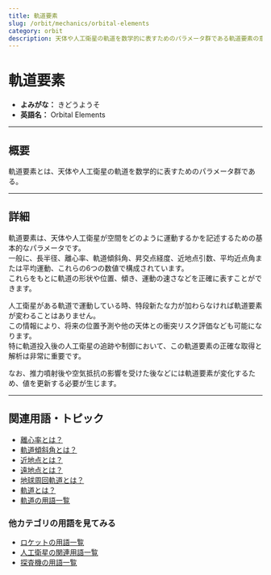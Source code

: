 ```yaml
---
title: 軌道要素
slug: /orbit/mechanics/orbital-elements
category: orbit
description: 天体や人工衛星の軌道を数学的に表すためのパラメータ群である軌道要素の意味・定義・内容について解説します。  
---
```


# 軌道要素

- **よみがな：** きどうようそ  
- **英語名：** Orbital Elements  

---

## 概要

軌道要素とは、天体や人工衛星の軌道を数学的に表すためのパラメータ群である。  

---

## 詳細

軌道要素は、天体や人工衛星が空間をどのように運動するかを記述するための基本的なパラメータです。  
一般に、長半径、離心率、軌道傾斜角、昇交点経度、近地点引数、平均近点角または平均運動、これらの6つの数値で構成されています。  
これらをもとに軌道の形状や位置、傾き、運動の速さなどを正確に表すことができます。  

人工衛星がある軌道で運動している時、特段新たな力が加わらなければ軌道要素が変わることはありません。  
この情報により、将来の位置予測や他の天体との衝突リスク評価なども可能になります。  
特に軌道投入後の人工衛星の追跡や制御において、この軌道要素の正確な取得と解析は非常に重要です。  

なお、推力噴射後や空気抵抗の影響を受けた後などには軌道要素が変化するため、値を更新する必要が生じます。  

---

## 関連用語・トピック

- [離心率とは？](/docs/orbit/mechanics/eccentricity/)
- [軌道傾斜角とは？](/docs/orbit/mechanics/inclination/)
- [近地点とは？](/docs/orbit/mechanics/perigee/)
- [遠地点とは？](/docs/orbit/mechanics/apogee/)
- [地球周回軌道とは？](/docs/orbit/type/geocentric-orbit/)
- [軌道とは？](/docs/orbit/orbit/)
- [軌道の用語一覧](/docs/category/orbit/)

### 他カテゴリの用語を見てみる
- [ロケットの用語一覧](/docs/category/rocket/)
- [人工衛星の関連用語一覧](/docs/category/satellite/)
- [探査機の用語一覧](/docs/category/explorer/)
